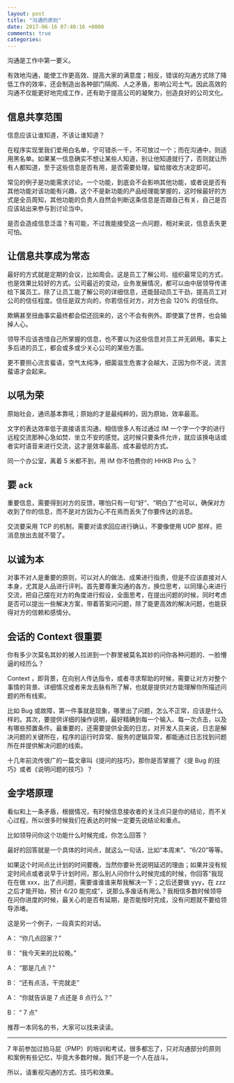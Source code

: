 ```yaml
---
layout: post
title: "沟通的原则"
date: 2017-06-16 07:40:16 +0800
comments: true
categories: 
---
```


沟通是工作中第一要义。

有效地沟通，能使工作更高效、提高大家的满意度；相反，错误的沟通方式除了降低工作的效率，还会制造出各种部门隔阂、人之矛盾，影响公司士气。因此高效的沟通不仅能更好地完成工作，还有助于提高公司的凝聚力，创造良好的公司文化。

## 信息共享范围

信息应该让谁知道，不该让谁知道？

在程序实现里我们爱用白名单，宁可错杀一千，不可放过一个；而在沟通中，则适用黑名单。如果某一信息确实不想让某些人知道，别让他知道就行了，否则就让所有人都知道，至于这些信息是否有用，是否需要处理，留给接收方决定即可。

常见的例子是功能需求讨论。一个功能，到底会不会影响其他功能，或者说是否有其他功能对该功能有兴趣，这个不是新功能的产品经理能掌握的，这时候最好的方式是全员周知，其他功能的负责人自然会判断这条信息是否跟自己有关，自己是否应该站出来参与到讨论当中。

是否会造成信息泛滥？有可能，不过我能接受这一点问题，相对来说，信息丢失更可怕。

## 让信息共享成为常态

最好的方式就是定期的会议，比如周会。这是员工了解公司、组织最常见的方式，也是效果比较好的方式。公司最近的变动，业务发展情况，都可以由中层领导传递给下属员工。除了让员工能了解公司的详细信息，还能鼓动员工干劲，提高员工对公司的信任程度。信任是双方向的，你若信任对方，对方也会 120% 的信任你。

欺瞒甚至扭曲事实最终都会偿还回来的，这个不会有例外。即使赢了世界，也会输掉人心。

领导不应该吝惜自己所掌握的信息，也不要以为这些信息对员工并无卵用。事实上多后进的员工，都会或多或少关心公司的某些方面。

更不要担心流言蜚语，空气太纯净，细菌滋生危害才会越大，正因为你不说，流言蜚语才会起来。

## 以吼为荣

原始社会，通讯基本靠吼；原始的才是最纯粹的，因为原始，效率最高。

文字的表达效率低于直接语言沟通，相信很多人有过通过 IM 一个字一个字的进行远程交流那种心急如焚、坐立不安的感觉。这时候只要条件允许，就应该换电话或者实时语音来进行交流，这才是效率最高、成本最低的方式。

同一个办公室，离着 5 米都不到，用 IM 你不怕费你的 HHKB Pro 么？

## 要 `ack`

重要信息，需要得到对方的反馈，哪怕只有一句“好”、“明白了”也可以，确保对方收到了你的信息，而不是对方因为心不在焉而丢失了你要传达的消息。

交流要采用 TCP 的机制，需要对请求回应进行确认，不要像使用 UDP 那样，把消息放出去就不管了。

## 以诚为本

对事不对人是重要的原则，可以对人的做法、成果进行指责，但是不应该直接对人本身，尤其是人品进行评判。首先要尊重沟通的各方，换位思考，以同理心来进行交流，把自己摆在对方的角度进行假设，全面思考，在提出问题的时候，同时考虑是否可以提出一些解决方案，带着答案问问题，除了能更高效的解决问题，也能获得对方的信赖和感情分。

## 会话的 Context 很重要

你有多少次莫名其妙的被人拉进到一个群里被莫名其妙的问你各种问题的、一脸懵逼的经历么？

Context ，即背景，在向别人传达指令，或者寻求帮助的时候，需要让对方对整个事情的背景、详细情况或者来龙去脉有所了解，也就是提供对方能理解你所描述问题的所有线索。

比如 Bug 或故障，第一件事就是现象，哪里出了问题，怎么不正常，应该是什么样的。其次，要提供详细的操作说明，最好精确到每一个输入、每一次点击，以及有哪些预置条件。最重要的，还需要提供全面的日志，对开发人员来说，日志是解决问题的关键所在，程序的运行时异常、服务的逻辑异常，都能通过日志找到问题所在并提供解决问题的线索。

十几年前流传很广的一篇文章叫《提问的技巧》，那你是否掌握了《提 Bug 的技巧》或者《说明问题的技巧》？

## 金字塔原理

看似和上一条矛盾，根据情况，有时候信息接收者的关注点只是你的结论，而不关心过程，所以很多时候我们在表达的时候一定要先说结论和重点。

比如领导问你这个功能什么时候完成，你怎么回答？

最好的回答就是一个具体的时间点，就这么一句话，比如“本周末”、“6/20”等等。

如果这个时间点比计划的时间要晚，当然你要补充说明延迟的理由；如果并没有规定时间点或者说早于计划时间，那么别人问你什么时候完成的时候，你回答“我现在在做 xxx，出了点问题，需要谁谁谁来帮我解决一下；之后还要做 yyy，在 zzz 之后才能开始，预计 6/20 能完成”，说那么多废话有用么？我相信多数时候领导在问你进度的时候，最关心的是否有延期，是否能按时完成，没有问题就不要给领导添堵。

这是另一个例子，一段真实的对话。

A： “你几点回家？”

B： “我今天来的比较晚。”


A： “那是几点？”

B： “还有点活，干完就走”


A： “你就告诉是 7 点还是 8 点行么？”

B： “ 7 点”

推荐一本同名的书，大家可以找来读读。

---

7 年前参加过拍马屁（PMP）的培训和考试，很多都忘了，只对沟通部分的原则和案例有些记忆，毕竟大多数时候，我们不是一个人在战斗。

所以，请重视沟通的方式、技巧和效果。
